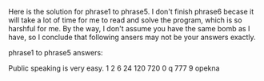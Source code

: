 Here is the solution for phrase1 to phrase5. I don't finish phrase6 becase it will take a lot of time for me to read and solve the program, which is so harshful for me. By the way, I don't assume you have the same bomb as I have, so I conclude that following ansers may not be your answers exactly.

phrase1 to phrase5 answers:

Public speaking is very easy.
1 2 6 24 120 720
0 q 777
9
opekna

